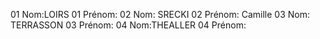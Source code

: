 ﻿01 Nom:LOIRS
01 Prénom:
02 Nom: SRECKI
02 Prénom: Camille
03 Nom: TERRASSON
03 Prénom:
04 Nom:THEALLER
04 Prénom:
